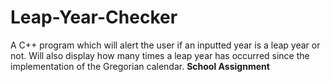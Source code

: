 # Leap-Year-Checker
A C++ program which will alert the user if an inputted year is a leap year or not. Will also display how many times a leap year has occurred since the implementation of the Gregorian calendar. **School Assignment**
